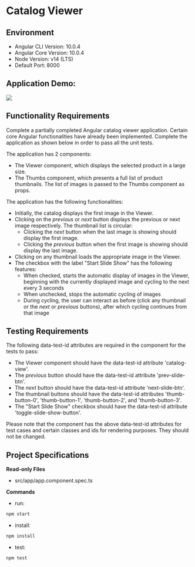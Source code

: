 # Catalog Viewer

## Environment 

- Angular CLI Version: 10.0.4
- Angular Core Version: 10.0.4
- Node Version: v14 (LTS)
- Default Port: 8000

## Application Demo:

![](https://hrcdn.net/s3_pub/istreet-assets/mllhJWhWckgDu7PqJo6HVw/catalog-viewer-new.gif)

## Functionality Requirements

Complete a partially completed Angular catalog viewer application. Certain core Angular functionalities have already been implemented. Complete the application as shown below in order to pass all the unit tests.

The application has 2 components:

*   The Viewer component, which displays the selected product in a large size.
*   The Thumbs component, which presents a full list of product thumbnails. The list of images is passed to the Thumbs component as props.

The application has the following functionalities:

*   Initially, the catalog displays the first image in the Viewer.
*   Clicking on the _previous_ or _next_ button displays the previous or next image respectively. The thumbnail list is circular:
    *   Clicking the _next_ button when the last image is showing should display the first image.
    *   Clicking the _previous_ button when the first image is showing should display the last image.
*   Clicking on any thumbnail loads the appropriate image in the Viewer.
*   The checkbox with the label "Start Slide Show" has the following features:
    *   When checked, starts the automatic display of images in the Viewer, beginning with the currently displayed image and cycling to the next every 3 seconds
    *   When unchecked, stops the automatic cycling of images
    *   During cycling, the user can interact as before (click any thumbnail or the _next_ or _previous_ buttons), after which cycling continues from that image

## Testing Requirements

The following data-test-id attributes are required in the component for the tests to pass:

*   The Viewer component should have the data-test-id attribute 'catalog-view'.
*   The _previous_ button should have the data-test-id attribute 'prev-slide-btn'.
*   The _next_ button should have the data-test-id attribute 'next-slide-btn'.
*   The thumbnail buttons should have the data-test-id attributes 'thumb-button-0', 'thumb-button-1', 'thumb-button-2', and 'thumb-button-3'.
*   The "Start Slide Show" checkbox should have the data-test-id attribute 'toggle-slide-show-button'.

Please note that the component has the above data-test-id attributes for test cases and certain classes and ids for rendering purposes. They should not be changed.

## Project Specifications

**Read-only Files**
- src/app/app.component.spec.ts

**Commands**
- run: 
```bash
npm start
```
- install: 
```bash
npm install
```
- test: 
```bash
npm test
```
